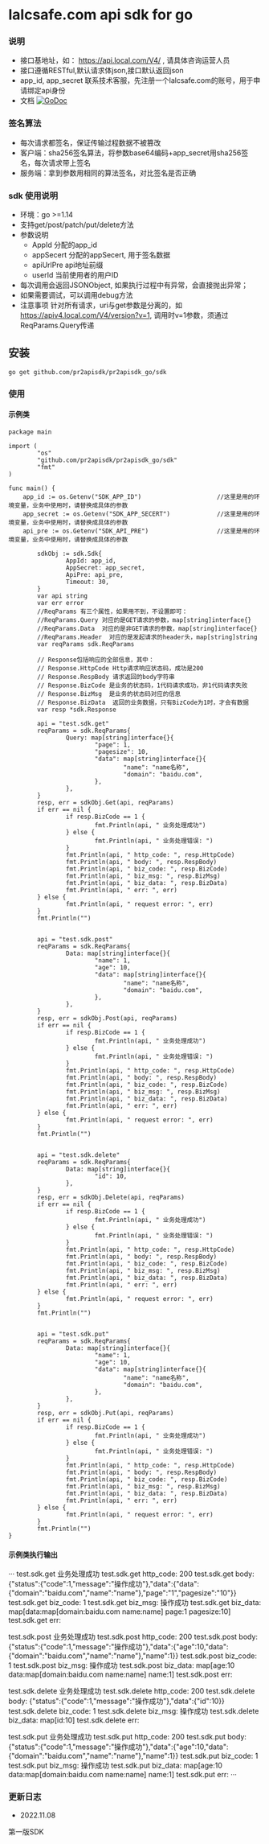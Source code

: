 # lalcsafe.com api sdk for go

### 说明

* 接口基地址，如： https://api.local.com/V4/ , 请具体咨询运营人员
* 接口遵循RESTful,默认请求体json,接口默认返回json
* app_id, app_secret 联系技术客服，先注册一个lalcsafe.com的账号，用于申请绑定api身份
* 文档 [![GoDoc](https://godoc.org/github.com/pr2apisdk/pr2apisdk_go/sdk?status.svg)](https://godoc.org/github.com/pr2apisdk/pr2apisdk_go/sdk)

### 签名算法

* 每次请求都签名，保证传输过程数据不被篡改
* 客户端：sha256签名算法，将参数base64编码+app_secret用sha256签名，每次请求带上签名
* 服务端：拿到参数用相同的算法签名，对比签名是否正确

### sdk 使用说明

* 环境：go >=1.14
* 支持get/post/patch/put/delete方法
* 参数说明
    * AppId 分配的app_id
    * appSecert 分配的appSecert, 用于签名数据
    * apiUrlPre api地址前缀
    * userId 当前使用者的用户ID
* 每次调用会返回JSONObject, 如果执行过程中有异常，会直接抛出异常；
* 如果需要调试，可以调用debug方法
* 注意事项
    针对所有请求，uri与get参数是分离的，如 https://apiv4.local.com/V4/version?v=1, 调用时v=1参数，须通过ReqParams.Query传递

## 安装

```
go get github.com/pr2apisdk/pr2apisdk_go/sdk
```

### 使用

#### 示例类
```
package main

import (
        "os"
        "github.com/pr2apisdk/pr2apisdk_go/sdk"
        "fmt"
)

func main() {
	app_id := os.Getenv("SDK_APP_ID")                     //这里是用的环境变量，业务中使用时，请替换成具体的参数
	app_secret := os.Getenv("SDK_APP_SECERT")             //这里是用的环境变量，业务中使用时，请替换成具体的参数
	api_pre := os.Getenv("SDK_API_PRE")                   //这里是用的环境变量，业务中使用时，请替换成具体的参数

        sdkObj := sdk.Sdk{
                AppId: app_id,
                AppSecret: app_secret,
                ApiPre: api_pre,
                Timeout: 30,
        }
        var api string
        var err error
        //ReqParams 有三个属性，如果用不到，不设置即可：
        //ReqParams.Query 对应的是GET请求的参数，map[string]interface{}
        //ReqParams.Data  对应的是非GET请求的参数，map[string]interface{}
        //ReqParams.Header  对应的是发起请求的header头，map[string]string
        var reqParams sdk.ReqParams

        // Response包括响应的全部信息，其中：
        // Response.HttpCode Http请求响应状态码，成功是200
        // Response.RespBody 请求返回的body字符串
        // Response.BizCode 是业务的状态码，1代码请求成功，非1代码请求失败
        // Response.BizMsg  是业务的状态码对应的信息
        // Response.BizData  返回的业务数据，只有BizCode为1时，才会有数据
        var resp *sdk.Response

        api = "test.sdk.get"
        reqParams = sdk.ReqParams{
                Query: map[string]interface{}{
                        "page": 1,
                        "pagesize": 10,
                        "data": map[string]interface{}{
                                "name": "name名称",
                                "domain": "baidu.com",
                        },
                },
        }
        resp, err = sdkObj.Get(api, reqParams)
        if err == nil {
                if resp.BizCode == 1 {
                        fmt.Println(api, " 业务处理成功")
                } else {
                        fmt.Println(api, " 业务处理错误: ")
                }
                fmt.Println(api, " http_code: ", resp.HttpCode)
                fmt.Println(api, " body: ", resp.RespBody)
                fmt.Println(api, " biz_code: ", resp.BizCode)
                fmt.Println(api, " biz_msg: ", resp.BizMsg)
                fmt.Println(api, " biz_data: ", resp.BizData)
                fmt.Println(api, " err: ", err)
        } else {
                fmt.Println(api, " request error: ", err)
        }
        fmt.Println("")


        api = "test.sdk.post"
        reqParams = sdk.ReqParams{
                Data: map[string]interface{}{
                        "name": 1,
                        "age": 10,
                        "data": map[string]interface{}{
                                "name": "name名称",
                                "domain": "baidu.com",
                        },
                },
        }
        resp, err = sdkObj.Post(api, reqParams)
        if err == nil {
                if resp.BizCode == 1 {
                        fmt.Println(api, " 业务处理成功")
                } else {
                        fmt.Println(api, " 业务处理错误: ")
                }
                fmt.Println(api, " http_code: ", resp.HttpCode)
                fmt.Println(api, " body: ", resp.RespBody)
                fmt.Println(api, " biz_code: ", resp.BizCode)
                fmt.Println(api, " biz_msg: ", resp.BizMsg)
                fmt.Println(api, " biz_data: ", resp.BizData)
                fmt.Println(api, " err: ", err)
        } else {
                fmt.Println(api, " request error: ", err)
        }
        fmt.Println("")


        api = "test.sdk.delete"
        reqParams = sdk.ReqParams{
                Data: map[string]interface{}{
                        "id": 10,
                },
        }
        resp, err = sdkObj.Delete(api, reqParams)
        if err == nil {
                if resp.BizCode == 1 {
                        fmt.Println(api, " 业务处理成功")
                } else {
                        fmt.Println(api, " 业务处理错误: ")
                }
                fmt.Println(api, " http_code: ", resp.HttpCode)
                fmt.Println(api, " body: ", resp.RespBody)
                fmt.Println(api, " biz_code: ", resp.BizCode)
                fmt.Println(api, " biz_msg: ", resp.BizMsg)
                fmt.Println(api, " biz_data: ", resp.BizData)
                fmt.Println(api, " err: ", err)
        } else {
                fmt.Println(api, " request error: ", err)
        }
        fmt.Println("")


        api = "test.sdk.put"
        reqParams = sdk.ReqParams{
                Data: map[string]interface{}{
                        "name": 1,
                        "age": 10,
                        "data": map[string]interface{}{
                                "name": "name名称",
                                "domain": "baidu.com",
                        },
                },
        }
        resp, err = sdkObj.Put(api, reqParams)
        if err == nil {
                if resp.BizCode == 1 {
                        fmt.Println(api, " 业务处理成功")
                } else {
                        fmt.Println(api, " 业务处理错误: ")
                }
                fmt.Println(api, " http_code: ", resp.HttpCode)
                fmt.Println(api, " body: ", resp.RespBody)
                fmt.Println(api, " biz_code: ", resp.BizCode)
                fmt.Println(api, " biz_msg: ", resp.BizMsg)
                fmt.Println(api, " biz_data: ", resp.BizData)
                fmt.Println(api, " err: ", err)
        } else {
                fmt.Println(api, " request error: ", err)
        }
        fmt.Println("")
}
```

#### 示例类执行输出
···
test.sdk.get  业务处理成功
test.sdk.get  http_code:  200
test.sdk.get  body:  {"status":{"code":1,"message":"操作成功"},"data":{"data":{"domain":"baidu.com","name":"name"},"page":"1","pagesize":"10"}}
test.sdk.get  biz_code:  1
test.sdk.get  biz_msg:  操作成功
test.sdk.get  biz_data:  map[data:map[domain:baidu.com name:name] page:1 pagesize:10]
test.sdk.get  err:  <nil>

test.sdk.post  业务处理成功
test.sdk.post  http_code:  200
test.sdk.post  body:  {"status":{"code":1,"message":"操作成功"},"data":{"age":10,"data":{"domain":"baidu.com","name":"name"},"name":1}}
test.sdk.post  biz_code:  1
test.sdk.post  biz_msg:  操作成功
test.sdk.post  biz_data:  map[age:10 data:map[domain:baidu.com name:name] name:1]
test.sdk.post  err:  <nil>

test.sdk.delete  业务处理成功
test.sdk.delete  http_code:  200
test.sdk.delete  body:  {"status":{"code":1,"message":"操作成功"},"data":{"id":10}}
test.sdk.delete  biz_code:  1
test.sdk.delete  biz_msg:  操作成功
test.sdk.delete  biz_data:  map[id:10]
test.sdk.delete  err:  <nil>

test.sdk.put  业务处理成功
test.sdk.put  http_code:  200
test.sdk.put  body:  {"status":{"code":1,"message":"操作成功"},"data":{"age":10,"data":{"domain":"baidu.com","name":"name"},"name":1}}
test.sdk.put  biz_code:  1
test.sdk.put  biz_msg:  操作成功
test.sdk.put  biz_data:  map[age:10 data:map[domain:baidu.com name:name] name:1]
test.sdk.put  err:  <nil>
···

### 更新日志

* 2022.11.08 

第一版SDK
